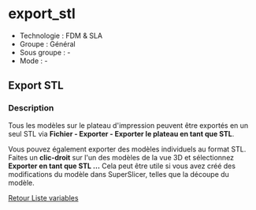# export_stl

* Technologie :  FDM & SLA
* Groupe : Général
* Sous groupe : -
* Mode : - 

## Export STL

### Description

Tous les modèles sur le plateau d'impression peuvent être exportés en un seul STL via **Fichier - Exporter - Exporter le plateau en tant que STL**.

Vous pouvez également exporter des modèles individuels au format STL. Faites un **clic-droit** sur l'un des modèles de la vue 3D et sélectionnez **Exporter en tant que STL ...** Cela peut être utile si vous avez créé des modifications du modèle dans SuperSlicer, telles que la découpe du modèle.

[Retour Liste variables](variable_list.md)